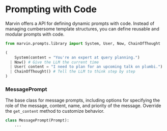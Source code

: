 # Prompting with Code

Marvin offers a API for defining dynamic prompts with code. Instead of managing cumbersome template structures, you can define reusable and modular prompts with code.

```python
from marvin.prompts.library import System, User, Now, ChainOfThought

(
    System(content = "You're an expert at query planning.")
  | Now() # Give the LLM the current time
  | User( content = "I need to plan for an upcoming talk on plumbi.")
  | ChainOfThought() # Tell the LLM to think step by step
)
```

### MessagePrompt
The base class for message prompts, including options for specifying the role of the message, content, name, and priority of the message. Override the `get_content` method to customize behavior.

```python
class MessagePrompt(Prompt):
    ...
